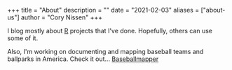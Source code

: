 +++
title = "About"
description = ""
date = "2021-02-03"
aliases = ["about-us"]
author = "Cory Nissen"
+++

I blog mostly about [R](https://www.r-project.org/about.html) projects that I've done. Hopefully, others can use some of it.

Also, I'm working on documenting and mapping baseball teams and ballparks in America. Check it out... [Baseballmapper](http://www.baseballmapper.com)



